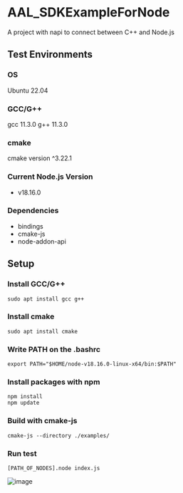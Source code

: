 # AAL_SDKExampleForNode
A project with napi to connect between C++ and Node.js

## Test Environments
### OS
Ubuntu 22.04
### GCC/G++
gcc 11.3.0
g++ 11.3.0
### cmake
cmake version ^3.22.1
### Current Node.js Version
 - v18.16.0
### Dependencies
 - bindings
 - cmake-js
 - node-addon-api

## Setup
### Install GCC/G++
```
sudo apt install gcc g++
```

### Install cmake
```
sudo apt install cmake
```

### Write PATH on the .bashrc
```
export PATH="$HOME/node-v18.16.0-linux-x64/bin:$PATH"
```

### Install packages with npm
```
npm install
npm update
```

### Build with cmake-js
```
cmake-js --directory ./examples/
```

### Run test
```
[PATH_OF_NODES].node index.js
```
![image](https://github.com/AlcheraInc/AAL_SDKExampleForNode/assets/106507679/59455a7e-4ab0-4da6-a968-6a5b6a3e7445)
